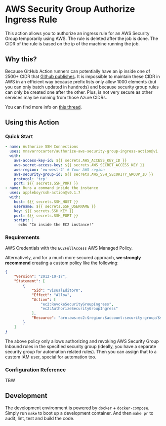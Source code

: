 # AWS Security Group Authorize Ingress Rule

This action allows you to authorize an ingress rule for an AWS Security Group temporarily using AWS. 
The rule is deleted after the job is done. The CIDR of the rule is based on the ip of the machine running the
job.

## Why this?

Because GitHub Action runners can potentially have an ip inside one of 2500+ CIDR that [Github publishes][meta].
It is impossible to maintain these CIDR in AWS in an efficient way because prefix lists only allow 1000 elements
(but you can only batch updated in hundreds) and because security group rules can only be created one
after the other. Plus, is not very secure as other services may be running from those Azure CIDRs.

You can find more info on [this thread][thread].

## Using this Action

### Quick Start

```yaml
- name: Authorize SSH Connections
  uses: mnavarrocarter/authorize-aws-security-group-ingress-action@v1
  with:
    aws-access-key-id: ${{ secrets.AWS_ACCESS_KEY_ID }}
    aws-secret-access-key: ${{ secrets.AWS_SECRET_ACCESS_KEY }}
    aws-region: 'eu-west-2' # Your AWS region
    aws-security-group-id: ${{ secrets.AWS_SSH_SECURITY_GROUP_ID }}
    protocol: 'tcp'
    port: ${{ secrets.SSH_PORT }}
- name: Runs a command inside the instance
  uses: appleboy/ssh-action@v0.1.7
  with:
    host: ${{ secrets.SSH_HOST }}
    username: ${{ secrets.SSH_USERNAME }}
    key: ${{ secrets.SSH_KEY }}
    port: ${{ secrets.SSH_PORT }}
    script: |
      echo "Im inside the EC2 instance!"
```

### Requirements

AWS Credentials with the `EC2FullAccess` AWS Managed Policy.

Alternatively, and for a much more secured approach, **we strongly recommend**
creating a custom policy like the following:

```json
{
    "Version": "2012-10-17",
    "Statement": [
        {
            "Sid": "VisualEditor0",
            "Effect": "Allow",
            "Action": [
                "ec2:RevokeSecurityGroupIngress",
                "ec2:AuthorizeSecurityGroupIngress"
            ],
            "Resource": "arn:aws:ec2:$region:$account:security-group/$security-group-id"
        }
    ]
}
```

The above policy only allows authorizing and revoking AWS Security Group Inbound
rules in the specified security group (ideally, you have a separate security
group for automation related rules). Then you can assign that to a custom IAM
user, special for automation too.

### Configuration Reference

TBW

## Development

The development environment is powered by `docker` + `docker-compose`. Simply run `make` to boot up a development
container. And then `make pr` to audit, lint, test and build the code.

[thread]: https://github.com/orgs/community/discussions/26719
[meta]: https://api.github.com/meta
[authorize]: https://iam.cloudonaut.io/reference/ec2/AuthorizeSecurityGroupIngress.html
[revoke]: https://iam.cloudonaut.io/reference/ec2/RevokeSecurityGroupIngress.html